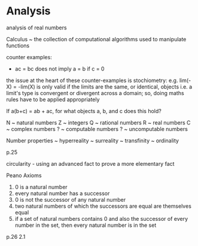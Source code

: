 # Analysis

analysis of real numbers

Calculus ~ the collection of computational algorithms used to manipulate functions

counter examples:
- ac = bc does not imply a = b if c = 0

the issue at the heart of these counter-examples is stochiometry:
  e.g. lim(-X) = -lim(X) is only valid if the limits are the same, or identical, objects
  i.e. a limit's type is convergent or divergent across a domain; so, doing maths rules have to be applied appropriately


If a(b+c) = ab + ac, for what objects a, b, and c does this hold?

N ~ natural numbers
Z ~ integers
Q ~ rational numbers
R ~ real numbers
C ~ complex numbers
? ~ computable numbers
? ~ uncomputable numbers

Number properties
~ hyperreality
~ surreality
~ transfinity
~ ordinality

p.25

circularity - using an advanced fact to prove a more elementary fact

Peano Axioms
1. 0 is a natural number
2. every natural number has a successor
3. 0 is not the successor of any natural number
4. two natural numbers of which the successors are equal are themselves equal
5. if a set of natural numbers contains 0 and also the successor of every number in the set, then every natural number is in the set

p.26 2.1

